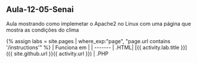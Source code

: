 ## Aula-12-05-Senai
Aula mostrando como implemetar o Apache2 no Linux com uma página que mostra as condições do clima

{% assign labs = site.pages | where_exp:"page", "page.url contains '/instructions'" %}
| Funciona em |
| ------- | 
.HTML| [{{ activity.lab.title }}]({{ site.github.url }}{{ activity.url }}) |
.PHP
